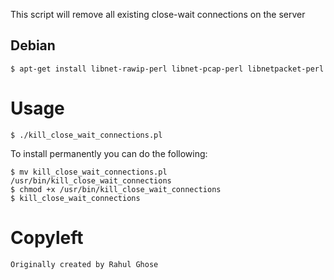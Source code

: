 This script will remove all existing close-wait connections on the server

## Debian
```
$ apt-get install libnet-rawip-perl libnet-pcap-perl libnetpacket-perl
```

# Usage
```
$ ./kill_close_wait_connections.pl
```

To install permanently you can do the following:

```
$ mv kill_close_wait_connections.pl /usr/bin/kill_close_wait_connections
$ chmod +x /usr/bin/kill_close_wait_connections
$ kill_close_wait_connections
```
# Copyleft
```
Originally created by Rahul Ghose
```
